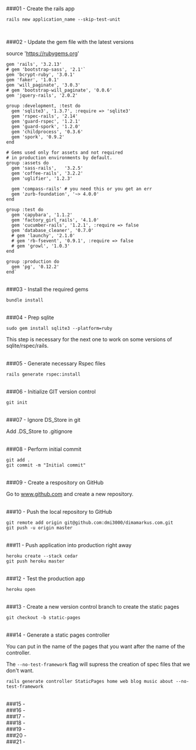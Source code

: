 ###01 - Create the rails app

	rails new application_name --skip-test-unit
  
<br>

###02 - Update the gem file with the latest versions

source 'https://rubygems.org'

	gem 'rails', '3.2.13'
	# gem 'bootstrap-sass', '2.1'`
	gem 'bcrypt-ruby', '3.0.1'
	gem 'faker', '1.0.1'
	gem 'will_paginate', '3.0.3'
	# gem 'bootstrap-will_paginate', '0.0.6'
	gem 'jquery-rails', '2.0.2'

	group :development, :test do
	  gem 'sqlite3', '1.3.7', :require => 'sqlite3'
	  gem 'rspec-rails', '2.14'
	  gem 'guard-rspec', '1.2.1'
	  gem 'guard-spork', '1.2.0'  
	  gem 'childprocess', '0.3.6'
	  gem 'spork', '0.9.2'
	end
	
	# Gems used only for assets and not required
	# in production environments by default.
	group :assets do
	  gem 'sass-rails',   '3.2.5'
	  gem 'coffee-rails', '3.2.2'
	  gem 'uglifier', '1.2.3'
	
	  gem 'compass-rails' # you need this or you get an err
	  gem 'zurb-foundation', '~> 4.0.0'
	end
	
	group :test do
	  gem 'capybara', '1.1.2'
	  gem 'factory_girl_rails', '4.1.0'
	  gem 'cucumber-rails', '1.2.1', :require => false
	  gem 'database_cleaner', '0.7.0'
	  # gem 'launchy', '2.1.0'
	  # gem 'rb-fsevent', '0.9.1', :require => false
	  # gem 'growl', '1.0.3'
	end
	
	group :production do
	  gem 'pg', '0.12.2'
	end`

<br>
###03 - Install the required gems

	bundle install



<br>
###04 - Prep sqlite 

	sudo gem install sqlite3 --platform=ruby

This step is necessary for the next one to work on some versions of sqlite/rspec/rails.

<br>
###05 - Generate necessary Rspec files 

	rails generate rspec:install

<br>
###06 - Initialize GIT version control

	git init
   

<br>
###07 - Ignore DS_Store in git

Add .DS_Store to .gitignore


<br>
###08 - Perform initial commit

	git add .
	git commit -m "Initial commit"


<br>
###09 - Create a respository on GitHub

Go to www.github.com and create a new repository.

<br>
###10 - Push the local repository to GitHub

	git remote add origin git@github.com:dmi3000/dimamarkus.com.git
	git push -u origin master


<br> 
###11 - Push application into production right away

	heroku create --stack cedar
	git push heroku master

<br>
###12 - Test the production app
	
	heroku open


<br>
###13 - Create a new version control branch to create the static pages

	git checkout -b static-pages

<br>
###14 - Generate a static pages controller

You can put in the name of the pages that you want after the name of the controller. 

The `--no-test-framework` flag will supress the creation of spec files that we don't want. 

	rails generate controller StaticPages home web blog music about --no-test-framework


<br>
###15 - 


<br>
###16 - 


<br>
###17 - 


<br>
###18 -


<br>
###19 -


<br>
###20 -


<br>
###21 - 









